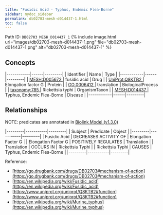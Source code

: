 ```yaml
---
title: "Fusidic Acid - Typhus, Endemic Flea-Borne"
sidebar: mydoc_sidebar
permalink: db02703-mesh-d014437-1.html
toc: false 
---
```



Path ID: `DB02703_MESH_D014437_1`
{% include image.html url="images/db02703-mesh-d014437-1.png" file="db02703-mesh-d014437-1.png" alt="db02703-mesh-d014437-1" %}

## Concepts

|------------|------|---------|
| Identifier | Name | Type    |
|------------|------|---------|
| <a href="https://identifiers.org/MESH:D005672">MESH:D005672 </a> | fusidic acid | Drug |
| <a href="https://identifiers.org/UniProt:Q8KTB2">UniProt:Q8KTB2 </a> | Elongation factor G | Protein |
| <a href="https://identifiers.org/GO:0006412">GO:0006412 </a> | translation | BiologicalProcess |
| <a href="https://identifiers.org/taxonomy:785">taxonomy:785 </a> | Rickettsia typhi | OrganismTaxon |
| <a href="https://identifiers.org/MESH:D014437">MESH:D014437 </a> | Typhus, Endemic Flea-Borne | Disease |
|------------|------|---------|

## Relationships


NOTE: predicates are annotated in <a href="https://github.com/biolink/biolink-model/releases/tag/v1.3.0">Biolink Model (v1.3.0)</a>

|---------|-----------|---------|
| Subject | Predicate | Object  |
|---------|-----------|---------|
| Fusidic Acid | DECREASES ACTIVITY OF | Elongation Factor G |
| Elongation Factor G | POSITIVELY REGULATES | Translation |
| Translation | OCCURS IN | Rickettsia Typhi |
| Rickettsia Typhi | CAUSES | Typhus, Endemic Flea-Borne |
|---------|-----------|---------|

Reference: 
  - [https://go.drugbank.com/drugs/DB02703#mechanism-of-action](https://go.drugbank.com/drugs/DB02703#mechanism-of-action)
  - [https://en.wikipedia.org/wiki/Fusidic_acid](https://en.wikipedia.org/wiki/Fusidic_acid)
  - [https://www.uniprot.org/uniprot/Q8KTB2#function](https://www.uniprot.org/uniprot/Q8KTB2#function)
  - [https://en.wikipedia.org/wiki/Murine_typhus](https://en.wikipedia.org/wiki/Murine_typhus)
